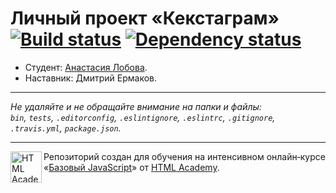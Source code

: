 # Личный проект «Кекстаграм» [![Build status][travis-image]][travis-url] [![Dependency status][dependency-image]][dependency-url]

* Студент: [Анастасия Лобова](https://up.htmlacademy.ru/javascript/6/user/141041).
* Наставник: Дмитрий Ермаков.

---

_Не удаляйте и не обращайте внимание на папки и файлы:_<br>
_`bin`, `tests`, `.editorconfig`, `.eslintignore`, `.eslintrc`, `.gitignore`, `.travis.yml`, `package.json`._

---

<a href="https://htmlacademy.ru/intensive/javascript"><img align="left" width="50" height="50" title="HTML Academy" src="https://up.htmlacademy.ru/static/img/intensive/javascript/logo-for-github.svg"></a>

Репозиторий создан для обучения на интенсивном онлайн‑курсе «[Базовый JavaScript](https://htmlacademy.ru/intensive/javascript)» от [HTML Academy](https://htmlacademy.ru).

[travis-image]: https://travis-ci.org/htmlacademy-javascript/141041-kekstagram.svg?branch=master
[travis-url]: https://travis-ci.org/htmlacademy-javascript/141041-kekstagram
[dependency-image]: https://david-dm.org/htmlacademy-javascript/141041-kekstagram.svg?style=flat-square
[dependency-url]: https://david-dm.org/htmlacademy-javascript/141041-kekstagram
